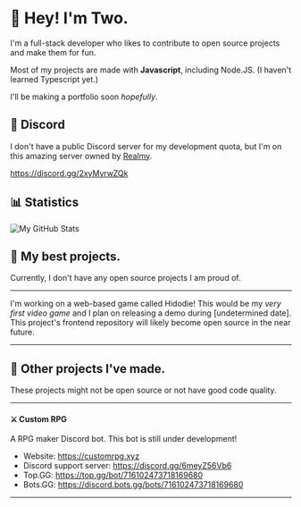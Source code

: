 # 👋 Hey! I'm Two.

I'm a full-stack developer who likes to contribute to open source projects and make them for fun.

Most of my projects are made with **Javascript**, including Node.JS. (I haven't learned Typescript yet.) 

I'll be making a portfolio soon *hopefully*.

## 💬 Discord

I don't have a public Discord server for my development quota, but I'm on this amazing server owned by [Realmy](https://github.com/ItsRealmy).

https://discord.gg/2xyMyrwZQk

## 📊 Statistics

![My GitHub Stats](https://github-readme-stats.vercel.app/api?username=real2two&show_icons=true&theme=dark)

## 📌 My best projects.

Currently, I don't have any open source projects I am proud of.

---

I'm working on a web-based game called Hidodie! This would be my *very first video game* and I plan on releasing a demo during [undetermined date]. This project's frontend repository will likely become open source in the near future.

---

## 📂 Other projects I've made.

These projects might not be open source or not have good code quality.

---

#### ⚔️ Custom RPG

A RPG maker Discord bot. This bot is still under development!

- Website: https://customrpg.xyz
- Discord support server: https://discord.gg/6meyZ56Vb6
- Top.GG: https://top.gg/bot/716102473718169680
- Bots.GG: https://discord.bots.gg/bots/716102473718169680

---
